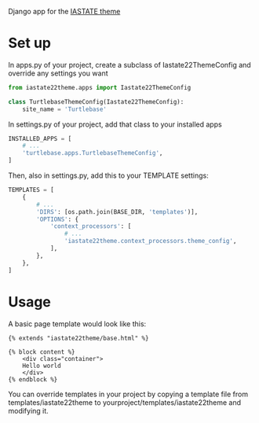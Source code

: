 Django app for the [IASTATE theme](https://www.theme.iastate.edu/)

# Set up

In apps.py of your project, create a subclass of Iastate22ThemeConfig and override any settings you want

```python
from iastate22theme.apps import Iastate22ThemeConfig

class TurtlebaseThemeConfig(Iastate22ThemeConfig):
    site_name = 'Turtlebase'
```

In settings.py of your project, add that class to your installed apps

```python
INSTALLED_APPS = [
    # ...
    'turtlebase.apps.TurtlebaseThemeConfig',
]
```

Then, also in settings.py, add this to your TEMPLATE settings:

```python
TEMPLATES = [
    {
        # ...
        'DIRS': [os.path.join(BASE_DIR, 'templates')],
        'OPTIONS': {
            'context_processors': [
                # ...
                'iastate22theme.context_processors.theme_config',
            ],
        },
    },
]
```

# Usage

A basic page template would look like this:

```django
{% extends "iastate22theme/base.html" %}

{% block content %}
    <div class="container">
    Hello world
    </div>
{% endblock %}
```

You can override templates in your project by copying a template file from templates/iastate22theme to yourproject/templates/iastate22theme and modifying it.